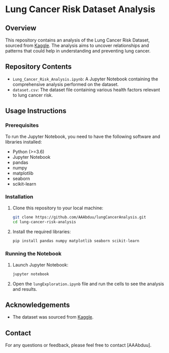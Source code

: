 # Lung Cancer Risk Dataset Analysis

## Overview
This repository contains an analysis of the Lung Cancer Risk Dataset, sourced from [Kaggle](https://www.kaggle.com/datasets/humairmunir/lung-cancer-risk-dataset?resource=download). The analysis aims to uncover relationships and patterns that could help in understanding and preventing lung cancer.

## Repository Contents
- `Lung_Cancer_Risk_Analysis.ipynb`: A Jupyter Notebook containing the comprehensive analysis performed on the dataset.
- `dataset.csv`: The dataset file containing various health factors relevant to lung cancer risk.

## Usage Instructions

### Prerequisites
To run the Jupyter Notebook, you need to have the following software and libraries installed:
- Python (>=3.6)
- Jupyter Notebook
- pandas
- numpy
- matplotlib
- seaborn
- scikit-learn

### Installation
1. Clone this repository to your local machine:
    ```sh
    git clone https://github.com/AAAbduu/lungCancerAnalysis.git
    cd lung-cancer-risk-analysis
    ```

2. Install the required libraries:
    ```sh
    pip install pandas numpy matplotlib seaborn scikit-learn
    ```

### Running the Notebook
1. Launch Jupyter Notebook:
    ```sh
    jupyter notebook
    ```

2. Open the `lungExploration.ipynb` file and run the cells to see the analysis and results.


## Acknowledgements
- The dataset was sourced from [Kaggle](https://www.kaggle.com/datasets/humairmunir/lung-cancer-risk-dataset?resource=download).

## Contact
For any questions or feedback, please feel free to contact [AAAbduu].
